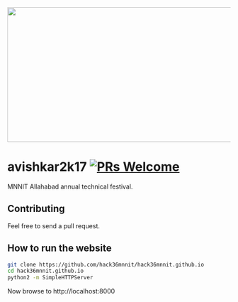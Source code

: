 <img src="img/logo.jpg" width="558" height="304">

# avishkar2k17 [![PRs Welcome](https://img.shields.io/badge/PRs-welcome-brightgreen.svg?style=flat-square)](http://makeapullrequest.com)

MNNIT Allahabad annual technical festival.

## Contributing
Feel free to send a pull request.

## How to run the website
```bash
git clone https://github.com/hack36mnnit/hack36mnnit.github.io
cd hack36mnnit.github.io
python2 -m SimpleHTTPServer
```

Now browse to http://localhost:8000
